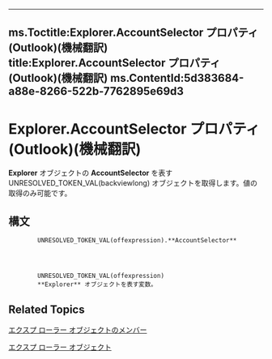 

---
ms.Toctitle:Explorer.AccountSelector プロパティ (Outlook)(機械翻訳)
title:Explorer.AccountSelector プロパティ (Outlook)(機械翻訳)
ms.ContentId:5d383684-a88e-8266-522b-7762895e69d3
---
# Explorer.AccountSelector プロパティ (Outlook)(機械翻訳)




**Explorer** オブジェクトの **AccountSelector** を表す UNRESOLVED_TOKEN_VAL(backviewlong) オブジェクトを取得します。値の取得のみ可能です。

## 構文

            UNRESOLVED_TOKEN_VAL(offexpression).**AccountSelector**




            UNRESOLVED_TOKEN_VAL(offexpression)
            **Explorer** オブジェクトを表す変数。



## Related Topics

[エクスプ ローラー オブジェクトのメンバー](4412c507-4dcd-6005-b9c8-11824624250d.md)

[エクスプ ローラー オブジェクト](026591e5-049f-503a-4166-34e6dbc225fb.md)




